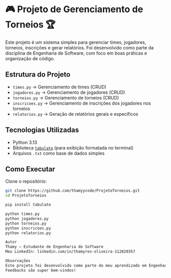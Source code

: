 # 🎮 Projeto de Gerenciamento de Torneios 🏆

Este projeto é um sistema simples para gerenciar times, jogadores, torneios, inscrições e gerar relatórios. Foi desenvolvido como parte da disciplina de Engenharia de Software, com foco em boas práticas e organização de código.

## Estrutura do Projeto

- `times.py` → Gerenciamento de times (CRUD)
- `jogadores.py` → Gerenciamento de jogadores (CRUD)
- `torneios.py` → Gerenciamento de torneios (CRUD)
- `inscricoes.py` → Gerenciamento de inscrições dos jogadores nos torneios
- `relatorios.py` → Geração de relatórios gerais e específicos

## Tecnologias Utilizadas

- Python 3.13
- Biblioteca [`tabulate`](https://pypi.org/project/tabulate/) (para exibição formatada no terminal)
- Arquivos `.txt` como base de dados simples

## Como Executar

Clone o repositório:

```bash
git clone https://github.com/thamyycode/ProjetoTorneios.git
cd ProjetoTorneios

pip install tabulate

python times.py
python jogadores.py
python torneios.py
python inscricoes.py
python relatorios.py

Autor
Thamy — Estudante de Engenharia de Software
Meu LinkedIn: linkedin.com/in/thamyres-oliveira-112820357

Observações
Este projeto foi desenvolvido como parte do meu aprendizado em Engenharia de Software.
Feedbacks são super bem-vindos! 
